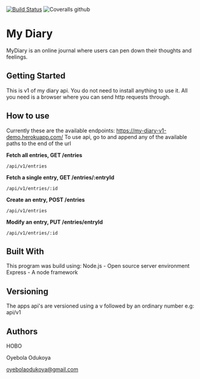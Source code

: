 [![Build Status](https://travis-ci.org/Oyebola-O/my-diary.svg?branch=api_v1)](https://travis-ci.org/Oyebola-O/my-diary)
![Coveralls github](https://img.shields.io/coveralls/github/jekyll/jekyll.svg)

# My Diary
MyDiary is an online journal where users can pen down their thoughts and feelings.

## Getting Started
This is v1 of my diary api. You do not need to install anything to use it.
All you need is a browser where you can send http requests through.


## How to use
Currently these are the available endpoints: https://my-diary-v1-demo.herokuapp.com/
To use api, go to
and append any of the available paths to the end of the url

**Fetch all entries, GET /entries** 

`/api/v1/entries`


**Fetch a single entry, GET /entries/:entryId** 

```/api/v1/entries/:id```


**Create an entry, POST /entries** 

```/api/v1/entries```


**Modify an entry, PUT /e​ntries​/e​ntryId​** 

```/api/v1/entries/:id```

## Built With
This program was build using:
Node.js - Open source server environment
Express - A node framework


## Versioning
The apps api's are versioned using a v followed by an ordinary number
e.g:
api/v1

## Authors
HOBO 

Oyebola Odukoya 

oyebolaodukoya@gmail.com
